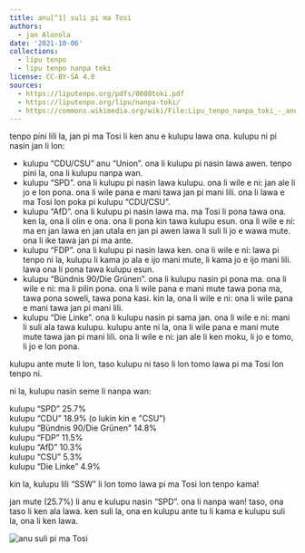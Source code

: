 ```yaml
---
title: anu[^1] suli pi ma Tosi
authors:
  - jan Alonola
date: '2021-10-06'
collections:
  - lipu tenpo
  - lipu tenpo nanpa toki
license: CC-BY-SA 4.0
sources:
  - https://liputenpo.org/pdfs/0008toki.pdf
  - https://liputenpo.org/lipu/nanpa-toki/
  - https://commons.wikimedia.org/wiki/File:Lipu_tenpo_nanpa_toki_-_anu_suli_pi_ma_Tosi.png
---
```


tenpo pini lili la, jan pi ma Tosi li ken anu e kulupu lawa ona. kulupu ni pi nasin jan li lon:

- kulupu “CDU/CSU” anu “Union”. ona li kulupu pi nasin lawa awen. tenpo pini la, ona li kulupu nanpa wan.
- kulupu “SPD”. ona li kulupu pi nasin lawa kulupu. ona li wile e ni: jan ale li jo e lon pona. ona li wile pana e mani tawa jan pi mani lili. ona li lawa e ma Tosi lon poka pi kulupu “CDU/CSU”.
- kulupu “AfD”. ona li kulupu pi nasin lawa ma. ma Tosi li pona tawa ona. ken la, ona li olin e ona. ona li pona kin tawa kulupu esun. ona li wile e ni: ma en jan lawa en jan utala en jan pi awen lawa li suli li jo e wawa mute. ona li ike tawa jan pi ma ante.
- kulupu “FDP”. ona li kulupu pi nasin lawa ken. ona li wile e ni: lawa pi tenpo ni la, kulupu li kama jo ala e ijo mani mute, li kama jo e ijo mani lili. lawa ona li pona tawa kulupu esun.
- kulupu “Bündnis 90/Die Grünen”. ona li kulupu nasin pi pona ma. ona li wile e ni: ma li pilin pona. ona li wile pana e mani mute tawa pona ma, tawa pona soweli, tawa pona kasi. kin la, ona li wile e ni: ona li wile pana e mani tawa jan pi mani lili.
- kulupu “Die Linke”. ona li kulupu nasin pi sama jan. ona li wile e ni: mani li suli ala tawa kulupu. kulupu ante ni la, ona li wile pana e mani mute mute tawa jan pi mani lili. ona li wile e ni: jan ale li ken moku, li jo e tomo, li jo e lon pona.

[^1]: sina “anu” e ijo la, sina wile jo e ijo ni, li wile ala jo e ijo ante. sina pali e ni la, ni li anu.

kulupu ante mute li lon, taso kulupu ni taso li lon tomo lawa pi ma Tosi lon tenpo ni.

ni la, kulupu nasin seme li nanpa wan:

kulupu “SPD” 25.7%  
kulupu “CDU” 18.9% (o lukin kin e "CSU")  
kulupu “Bündnis 90/Die Grünen" 14.8%  
kulupu “FDP” 11.5%  
kulupu “AfD” 10.3%  
kulupu “CSU” 5.3%  
kulupu “Die Linke” 4.9%

kin la, kulupu lili “SSW” li lon tomo lawa pi ma Tosi lon tenpo kama!

jan mute (25.7%) li anu e kulupu nasin “SPD”. ona li nanpa wan! taso, ona taso li ken ala lawa. ken suli la, ona en kulupu ante tu li kama e kulupu suli la, ona li ken lawa.

![anu suli pi ma Tosi](https://upload.wikimedia.org/wikipedia/commons/4/4a/Lipu_tenpo_nanpa_toki_-_anu_suli_pi_ma_Tosi.png)